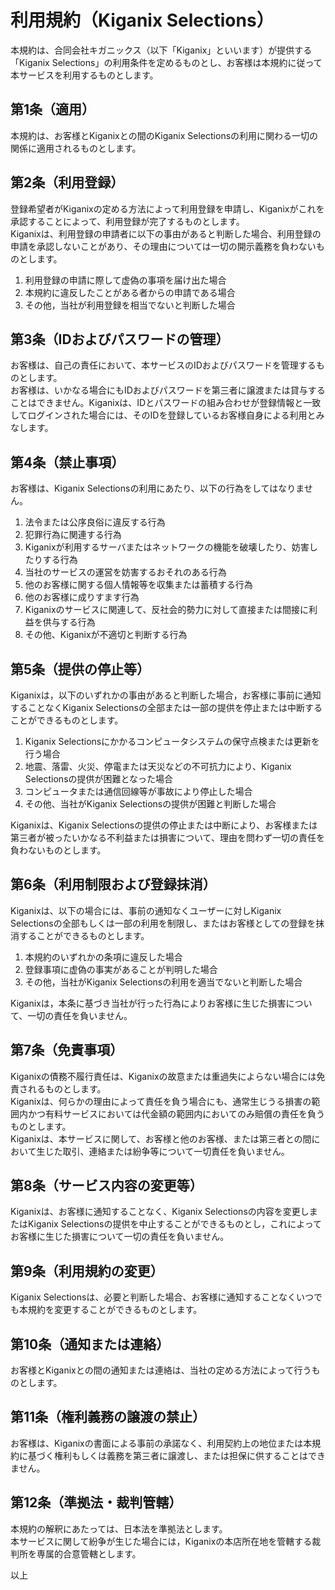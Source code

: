 # 利用規約（Kiganix Selections）

本規約は、合同会社キガニックス（以下「Kiganix」といいます）が提供する「Kiganix Selections」の利用条件を定めるものとし、お客様は本規約に従って本サービスを利用するものとします。

## 第1条（適用）
本規約は、お客様とKiganixとの間のKiganix Selectionsの利用に関わる一切の関係に適用されるものとします。

## 第2条（利用登録）

登録希望者がKiganixの定める方法によって利用登録を申請し、Kiganixがこれを承認することによって、利用登録が完了するものとします。  
Kiganixは、利用登録の申請者に以下の事由があると判断した場合、利用登録の申請を承認しないことがあり、その理由については一切の開示義務を負わないものとします。

1. 利用登録の申請に際して虚偽の事項を届け出た場合
2. 本規約に違反したことがある者からの申請である場合
3. その他，当社が利用登録を相当でないと判断した場合

## 第3条（IDおよびパスワードの管理）

お客様は、自己の責任において、本サービスのIDおよびパスワードを管理するものとします。  
お客様は、いかなる場合にもIDおよびパスワードを第三者に譲渡または貸与することはできません。Kiganixは、IDとパスワードの組み合わせが登録情報と一致してログインされた場合には、そのIDを登録しているお客様自身による利用とみなします。

## 第4条（禁止事項）
お客様は、Kiganix Selectionsの利用にあたり、以下の行為をしてはなりません。

1. 法令または公序良俗に違反する行為
2. 犯罪行為に関連する行為
3. Kiganixが利用するサーバまたはネットワークの機能を破壊したり、妨害したりする行為
4. 当社のサービスの運営を妨害するおそれのある行為
5. 他のお客様に関する個人情報等を収集または蓄積する行為
6. 他のお客様に成りすます行為
7. Kiganixのサービスに関連して、反社会的勢力に対して直接または間接に利益を供与する行為
8. その他、Kiganixが不適切と判断する行為

## 第5条（提供の停止等）

Kiganixは，以下のいずれかの事由があると判断した場合，お客様に事前に通知することなくKiganix Selectionsの全部または一部の提供を停止または中断することができるものとします。

1. Kiganix Selectionsにかかるコンピュータシステムの保守点検または更新を行う場合
2. 地震、落雷、火災、停電または天災などの不可抗力により、Kiganix Selectionsの提供が困難となった場合
3. コンピュータまたは通信回線等が事故により停止した場合
4. その他、当社がKiganix Selectionsの提供が困難と判断した場合

Kiganixは、Kiganix Selectionsの提供の停止または中断により、お客様または第三者が被ったいかなる不利益または損害について、理由を問わず一切の責任を負わないものとします。

## 第6条（利用制限および登録抹消）

Kiganixは、以下の場合には、事前の通知なくユーザーに対しKiganix Selectionsの全部もしくは一部の利用を制限し、またはお客様としての登録を抹消することができるものとします。

1. 本規約のいずれかの条項に違反した場合
2. 登録事項に虚偽の事実があることが判明した場合
3. その他，当社がKiganix Selectionsの利用を適当でないと判断した場合

Kiganixは，本条に基づき当社が行った行為によりお客様に生じた損害について、一切の責任を負いません。

## 第7条（免責事項）

Kiganixの債務不履行責任は、Kiganixの故意または重過失によらない場合には免責されるものとします。  
Kiganixは、何らかの理由によって責任を負う場合にも、通常生じうる損害の範囲内かつ有料サービスにおいては代金額の範囲内においてのみ賠償の責任を負うものとします。  
Kiganixは、本サービスに関して、お客様と他のお客様、または第三者との間において生じた取引、連絡または紛争等について一切責任を負いません。

## 第8条（サービス内容の変更等）

Kiganixは、お客様に通知することなく、Kiganix Selectionsの内容を変更しまたはKiganix Selectionsの提供を中止することができるものとし，これによってお客様に生じた損害について一切の責任を負いません。

## 第9条（利用規約の変更）

Kiganix Selectionsは、必要と判断した場合、お客様に通知することなくいつでも本規約を変更することができるものとします。

## 第10条（通知または連絡）

お客様とKiganixとの間の通知または連絡は、当社の定める方法によって行うものとします。

## 第11条（権利義務の譲渡の禁止）
お客様は、Kiganixの書面による事前の承諾なく、利用契約上の地位または本規約に基づく権利もしくは義務を第三者に譲渡し、または担保に供することはできません。

## 第12条（準拠法・裁判管轄）

本規約の解釈にあたっては、日本法を準拠法とします。  
本サービスに関して紛争が生じた場合には，Kiganixの本店所在地を管轄する裁判所を専属的合意管轄とします。

以上
